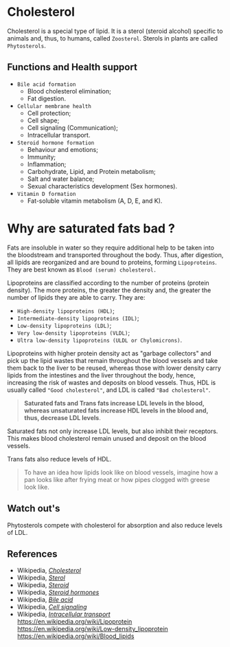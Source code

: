 # Cholesterol
Cholesterol is a special type of lipid. It is a sterol (steroid alcohol) specific to animals and, thus, to humans, called `Zoosterol`. Sterols in plants are called `Phytosterols`.

## Functions and Health support
- `Bile acid formation`
    - Blood cholesterol elimination;
    - Fat digestion.
- `Cellular membrane health`
    - Cell protection;
    - Cell shape;
    - Cell signaling (Communication);
    - Intracellular transport.
- `Steroid hormone formation`
    - Behaviour and emotions;
    - Immunity;
    - Inflammation;
    - Carbohydrate, Lipid, and Protein metabolism;
    - Salt and water balance;
    - Sexual characteristics development (Sex hormones).
- `Vitamin D formation`
    - Fat-soluble vitamin metabolism (A, D, E, and K).


# Why are saturated fats bad ?

Fats are insoluble in water so they require additional help to be taken into the bloodstream and transported throughout the body. Thus, after digestion, all lipids are reorganized and are bound to proteins, forming `Lipoproteins`. They are best known as `Blood (serum) cholesterol.`

Lipoproteins are classified according to the number of proteins (protein density). The more proteins, the greater the density and, the greater the number of lipids they are able to carry. They are:
- `High-density lipoproteins (HDL)`;
- `Intermediate-density lipoproteins (IDL)`;
- `Low-density lipoproteins (LDL)`; 
- `Very low-density lipoproteins (VLDL)`;
- `Ultra low-density lipoproteins (ULDL or Chylomicrons)`.

Lipoproteins with higher protein density act as "garbage collectors" and pick up the lipid wastes that remain throughout the blood vessels and take them back to the liver to be reused, whereas those with lower density carry lipids from the intestines and the liver throughout the body, hence, increasing the risk of wastes and deposits on blood vessels. Thus, HDL is usually called `"Good cholesterol"`, and LDL is called `"Bad cholesterol"`.

> __Saturated fats and Trans fats increase LDL levels in the blood, whereas unsaturated fats increase HDL levels in the blood and, thus, decrease LDL levels__.

Saturated fats not only increase LDL levels, but also inhibit their receptors. This makes blood cholesterol remain unused and deposit on the blood vessels.

Trans fats also reduce levels of HDL.

> To have an idea how lipids look like on blood vessels, imagine how a pan looks like after frying meat or how pipes clogged with greese look like.

## Watch out's
Phytosterols compete with cholesterol for absorption and also reduce levels of LDL.

## References
- Wikipedia, [_Cholesterol_](https://en.wikipedia.org/wiki/Cholesterol)
- Wikipedia, [_Sterol_](https://en.wikipedia.org/wiki/Sterol)
- Wikipedia, [_Steroid_](https://en.wikipedia.org/wiki/Steroid)
- Wikipedia, [_Steroid hormones_](https://en.wikipedia.org/wiki/Steroid_hormone)
- Wikipedia, [_Bile acid_](https://en.wikipedia.org/wiki/Bile_acid)
- Wikipedia, [_Cell signaling_](https://en.wikipedia.org/wiki/Cell_signaling)
- Wikipedia, [_Intracellular transport_](https://en.wikipedia.org/wiki/Intracellular_transport)
https://en.wikipedia.org/wiki/Lipoprotein
https://en.wikipedia.org/wiki/Low-density_lipoprotein
https://en.wikipedia.org/wiki/Blood_lipids